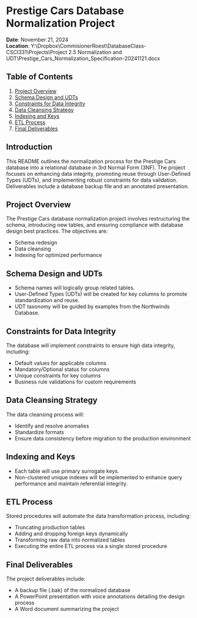 # Prestige Cars Database Normalization Project

**Date**: November 21, 2024  
**Location**: Y:\Dropbox\CommisionerRoest\DatabaseClass-CSCI331\Projects\Project 2.5 Normalization and UDT\Prestige_Cars_Normalization_Specification-20241121.docx

## Table of Contents
1. [Project Overview](#project-overview)
2. [Schema Design and UDTs](#schema-design-and-udts)
3. [Constraints for Data Integrity](#constraints-for-data-integrity)
4. [Data Cleansing Strategy](#data-cleansing-strategy)
5. [Indexing and Keys](#indexing-and-keys)
6. [ETL Process](#etl-process)
7. [Final Deliverables](#final-deliverables)

## Introduction
This README outlines the normalization process for the Prestige Cars database into a relational database in 3rd Normal Form (3NF). The project focuses on enhancing data integrity, promoting reuse through User-Defined Types (UDTs), and implementing robust constraints for data validation. Deliverables include a database backup file and an annotated presentation.

## Project Overview
The Prestige Cars database normalization project involves restructuring the schema, introducing new tables, and ensuring compliance with database design best practices. The objectives are:
- Schema redesign
- Data cleansing
- Indexing for optimized performance

## Schema Design and UDTs
- Schema names will logically group related tables.
- User-Defined Types (UDTs) will be created for key columns to promote standardization and reuse.
- UDT taxonomy will be guided by examples from the Northwinds Database.

## Constraints for Data Integrity
The database will implement constraints to ensure high data integrity, including:
- Default values for applicable columns
- Mandatory/Optional status for columns
- Unique constraints for key columns
- Business rule validations for custom requirements

## Data Cleansing Strategy
The data cleansing process will:
- Identify and resolve anomalies
- Standardize formats
- Ensure data consistency before migration to the production environment

## Indexing and Keys
- Each table will use primary surrogate keys.
- Non-clustered unique indexes will be implemented to enhance query performance and maintain referential integrity.

## ETL Process
Stored procedures will automate the data transformation process, including:
- Truncating production tables
- Adding and dropping foreign keys dynamically
- Transforming raw data into normalized tables
- Executing the entire ETL process via a single stored procedure

## Final Deliverables
The project deliverables include:
- A backup file (.bak) of the normalized database
- A PowerPoint presentation with voice annotations detailing the design process
- A Word document summarizing the project
